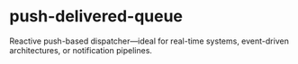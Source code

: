 # push-delivered-queue
Reactive push-based dispatcher—ideal for real-time systems, event-driven architectures, or notification pipelines.
